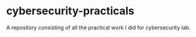 # cybersecurity-practicals

A repository consisting of all the practical work I did for cybersecurity lab.
